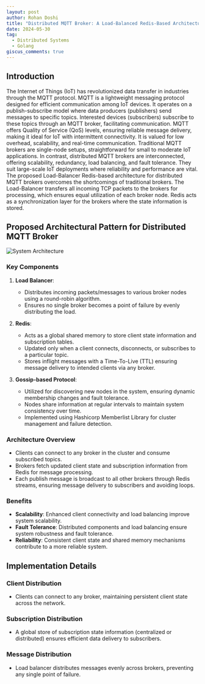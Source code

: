 ```yaml
---
layout: post
author: Rohan Doshi
title: "Distributed MQTT Broker: A Load-Balanced Redis-Based Architecture"
date: 2024-05-30
tag:
  - Distributed Systems
  - Golang
giscus_comments: true
---
```


## Introduction
The Internet of Things (IoT) has revolutionized data transfer in industries through the MQTT protocol. MQTT is a lightweight messaging protocol designed for efficient communication among IoT devices. It operates on a publish-subscribe model where data producers (publishers) send messages to specific topics. Interested devices (subscribers) subscribe to these topics through an MQTT broker, facilitating communication. MQTT offers Quality of Service (QoS) levels, ensuring reliable message delivery, making it ideal for IoT with intermittent connectivity. It is valued for low overhead, scalability, and real-time communication. Traditional MQTT brokers are single-node setups, straightforward for small to moderate IoT applications. In contrast, distributed MQTT brokers are interconnected, offering scalability, redundancy, load balancing, and fault tolerance. They suit large-scale IoT deployments where reliability and performance are vital. The proposed Load-Balancer Redis-based architecture for distributed MQTT brokers overcomes the shortcomings of traditional brokers. The Load-Balancer transfers all incoming TCP packets to the brokers for processing, which ensures equal utilization of each broker node. Redis acts as a synchronization layer for the brokers where the state information is stored.

## Proposed Architectural Pattern for Distributed MQTT Broker

![System Architecture](https://github.com/RohanDoshi21/gRPC-Chat-Server/assets/63660267/8e7993ac-0747-45fa-b514-c838ffa99bfd)

### Key Components
1. **Load Balancer**:
   - Distributes incoming packets/messages to various broker nodes using a round-robin algorithm.
   - Ensures no single broker becomes a point of failure by evenly distributing the load.

2. **Redis**:
   - Acts as a global shared memory to store client state information and subscription tables.
   - Updated only when a client connects, disconnects, or subscribes to a particular topic.
   - Stores inflight messages with a Time-To-Live (TTL) ensuring message delivery to intended clients via any broker.

3. **Gossip-based Protocol**:
   - Utilized for discovering new nodes in the system, ensuring dynamic membership changes and fault tolerance.
   - Nodes share information at regular intervals to maintain system consistency over time.
   - Implemented using Hashicorp Memberlist Library for cluster management and failure detection.

### Architecture Overview
- Clients can connect to any broker in the cluster and consume subscribed topics.
- Brokers fetch updated client state and subscription information from Redis for message processing.
- Each publish message is broadcast to all other brokers through Redis streams, ensuring message delivery to subscribers and avoiding loops.

### Benefits
- **Scalability**: Enhanced client connectivity and load balancing improve system scalability.
- **Fault Tolerance**: Distributed components and load balancing ensure system robustness and fault tolerance.
- **Reliability**: Consistent client state and shared memory mechanisms contribute to a more reliable system.

## Implementation Details

### Client Distribution
- Clients can connect to any broker, maintaining persistent client state across the network.

### Subscription Distribution
- A global store of subscription state information (centralized or distributed) ensures efficient data delivery to subscribers.

### Message Distribution
- Load balancer distributes messages evenly across brokers, preventing any single point of failure.
